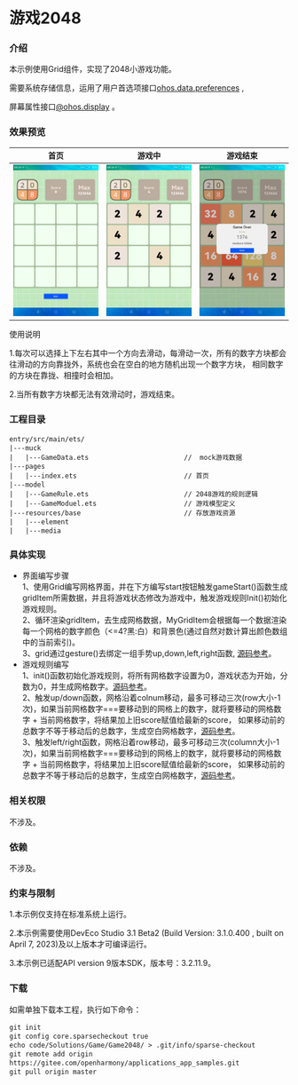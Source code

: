 # 游戏2048

### 介绍

本示例使用Grid组件，实现了2048小游戏功能。

需要系统存储信息，运用了用户首选项接口[ohos.data.preferences](https://gitee.com/openharmony/docs/blob/master/zh-cn/application-dev/reference/apis-arkdata/js-apis-data-preferences.md) ,

屏幕属性接口[@ohos.display](https://gitee.com/openharmony/docs/blob/master/zh-cn/application-dev/reference/apis/js-apis-display.md#displaygetdefaultdisplaydeprecated) 。


### 效果预览

|首页|游戏中|游戏结束|
|-------|-------|-------|
|![](screenshots/device/game_init.png)|![](screenshots/device/game_running.png)|![](screenshots/device/game_over.png)|

使用说明

1.每次可以选择上下左右其中一个方向去滑动，每滑动一次，所有的数字方块都会往滑动的方向靠拢外，系统也会在空白的地方随机出现一个数字方块， 相同数字的方块在靠拢、相撞时会相加。

2.当所有数字方块都无法有效滑动时，游戏结束。

### 工程目录
```
entry/src/main/ets/
|---muck
|   |---GameData.ets                        //  mock游戏数据
|---pages
|   |---index.ets                           // 首页
|---model                                  
|   |---GameRule.ets                        // 2048游戏的规则逻辑
|   |---GameModuel.ets                      // 游戏模型定义
|---resources/base                          // 存放游戏资源
|   |---element                             
|   |---media                               
```

### 具体实现
* 界面编写步骤  
  1、使用Grid编写网格界面，并在下方编写start按钮触发gameStart()函数生成gridItem所需数据，并且将游戏状态修改为游戏中，触发游戏规则Init()初始化游戏规则。  
  2、循环渲染gridItem，去生成网格数据，MyGridItem会根据每一个数据渲染每一个网格的数字颜色（<=4?黑:白）和背景色(通过自然对数计算出颜色数组中的当前索引)。  
  3、grid通过gesture()去绑定一组手势up,down,left,right函数, [源码参考](entry/src/main/ets/pages/Index.ets )。  
* 游戏规则编写  
  1、init()函数初始化游戏规则，将所有网格数字设置为0，游戏状态为开始，分数为0，并生成网格数字。[源码参考](entry/src/main/ets/model/GameRule.ets )。  
  2、触发up/down函数，网格沿着colnum移动，最多可移动三次(row大小-1次)，如果当前网格数字===要移动到的网格上的数字，就将要移动的网格数字 + 当前网格数字，将结果加上旧score赋值给最新的score，
  如果移动前的总数字不等于移动后的总数字，生成空白网格数字，[源码参考](entry/src/main/ets/model/GameRule.ets )。  
  3、触发left/right函数，网格沿着row移动，最多可移动三次(column大小-1次)，如果当前网格数字===要移动到的网格上的数字，就将要移动的网格数字 + 当前网格数字，将结果加上旧score赋值给最新的score，
  如果移动前的总数字不等于移动后的总数字，生成空白网格数字，[源码参考](entry/src/main/ets/model/GameRule.ets )。

### 相关权限

不涉及。

### 依赖

不涉及。

### 约束与限制

1.本示例仅支持在标准系统上运行。

2.本示例需要使用DevEco Studio 3.1 Beta2 (Build Version: 3.1.0.400 , built on April 7, 2023)及以上版本才可编译运行。

3.本示例已适配API version 9版本SDK，版本号：3.2.11.9。

### 下载

如需单独下载本工程，执行如下命令：

````
git init
git config core.sparsecheckout true
echo code/Solutions/Game/Game2048/ > .git/info/sparse-checkout
git remote add origin https://gitee.com/openharmony/applications_app_samples.git
git pull origin master
````